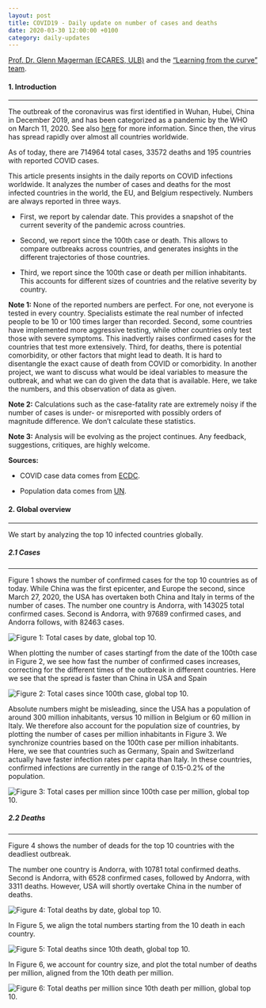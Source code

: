 ```yaml
---
layout: post
title: COVID19 - Daily update on number of cases and deaths
date: 2020-03-30 12:00:00 +0100
category: daily-updates
---
```

[Prof. Dr. Glenn Magerman (ECARES, ULB)](http://www.glennmagerman.com) and the [“Learning from the curve” team](https://github.com/Learning-from-the-curve).

#### 1. Introduction

-------------------------------------

The outbreak of the coronavirus was first identified in Wuhan, Hubei, China in December 2019, and has been categorized as a pandemic by the WHO on March 11, 2020. See also [here](https://en.wikipedia.org/wiki/2019–20_coronavirus_pandemic) for more information. Since then, the virus has spread rapidly over almost all countries worldwide.

As of today, there are 714964 total cases, 33572 deaths and 195 countries with reported COVID cases.

<!--more-->

This article presents insights in the daily reports on COVID infections worldwide. It analyzes the number of cases and deaths for the most infected countries in the world, the EU, and Belgium respectively. Numbers are always reported in three ways.

- First, we report by calendar date. This provides a snapshot of the current severity of the pandemic across countries.

- Second, we report since the 100th case or death. This allows to compare outbreaks across countries, and generates insights in the different trajectories of those countries.

- Third, we report since the 100th case or death per million inhabitants. This accounts for different sizes of countries and the relative severity by country.

**Note 1:** None of the reported numbers are perfect. For one, not everyone is tested in every country. Specialists estimate the real number of infected people to be 10 or 100 times larger than recorded. Second, some countries have implemented more aggressive testing, while other countries only test those with severe symptoms. This inadvertly raises confirmed cases for the countries that test more extensively. Third, for deaths, there is potential comorbidity, or other factors that might lead to death. It is hard to disentangle the exact cause of death from COVID or comorbidity. In another project, we want to discuss what would be ideal variables to measure the outbreak, and what we can do given the data that is available. Here, we take the numbers, and this observation of data as given.

**Note 2:** Calculations such as the case-fatality rate are extremely noisy if the number of cases is under- or misreported with possibly orders of magnitude difference. We don’t calculate these statistics.

**Note 3:** Analysis will be evolving as the project continues. Any feedback, suggestions, critiques, are highly welcome.

**Sources:**

- COVID case data comes from [ECDC](https://www.ecdc.europa.eu/en/publications-data/download-todays-data-geographic-distribution-covid-19-cases-worldwide).

- Population data comes from [UN](https://population.un.org/wpp/Download/Standard/CSV).

#### 2. Global overview

-------------------------------------

We start by analyzing the top 10 infected countries globally.

##### 2.1 Cases

-------------------------------------

Figure 1 shows the number of confirmed cases for the top 10 countries as of today. While China was the first epicenter, and Europe the second, since March 27, 2020, the USA has overtaken both China and Italy in terms of the number of cases. The number one country is Andorra, with 143025 total confirmed cases. Second is Andorra, with 97689 confirmed cases, and Andorra follows, with 82463 cases.

![Figure 1: Total cases by date, global top 10.]()

When plotting the number of cases startingf from the date of the 100th case in Figure 2, we see how fast the number of confirmed cases increases, correcting for the different times of the outbreak in different countries. Here we see that the spread is faster than China in USA and Spain

![Figure 2: Total cases since 100th case, global top 10.]()

Absolute numbers might be misleading, since the USA has a population of around 300 million inhabitants, versus 10 million in Belgium or 60 million in Italy. We therefore also account for the population size of countries, by plotting the number of cases per million inhabitants in Figure 3. We synchronize countries based on the 100th case per million inhabitants. Here, we see that countries such as Germany, Spain and Switzerland actually have faster infection rates per capita than Italy. In these countries, confirmed infections are currently in the range of 0.15-0.2% of the population.

![Figure 3: Total cases per million since 100th case per million, global top 10.]()

##### 2.2 Deaths

-------------------------------------

Figure 4 shows the number of deads for the top 10 countries with the deadliest outbreak.

The number one country is Andorra, with 10781 total confirmed deaths. Second is Andorra, with 6528 confirmed cases, followed by Andorra, with 3311 deaths. However, USA will shortly overtake China in the number of deaths.

![Figure 4: Total deaths by date, global top 10.]()

In Figure 5, we align the total numbers starting from the 10 death in each country.

![Figure 5: Total deaths since 10th death, global top 10.]()

In Figure 6, we account for country size, and plot the total number of deaths per million, aligned from the 10th death per million.

![Figure 6: Total deaths per million since 10th death per million, global top 10.]()
